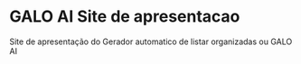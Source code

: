# GALO AI Site de apresentacao
 Site de apresentação do Gerador automatico de listar organizadas ou GALO AI 
